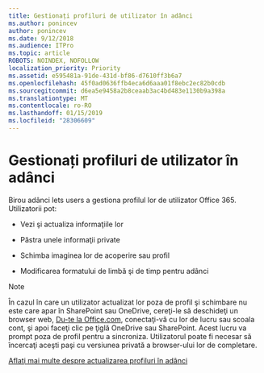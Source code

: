 ```yaml
---
title: Gestionați profiluri de utilizator în adânci
ms.author: ponincev
author: ponincev
ms.date: 9/12/2018
ms.audience: ITPro
ms.topic: article
ROBOTS: NOINDEX, NOFOLLOW
localization_priority: Priority
ms.assetid: e595481a-91de-431d-bf86-d7610ff3b6a7
ms.openlocfilehash: 45f0ad0636ffb4eca6d6aaa01f8ebc2ec82b0cdb
ms.sourcegitcommit: d6ea5e9458a2b8ceaab3ac4bd483e1130b9a398a
ms.translationtype: MT
ms.contentlocale: ro-RO
ms.lasthandoff: 01/15/2019
ms.locfileid: "28306609"
---
```

# <a name="manage-user-profiles-in-delve"></a>Gestionați profiluri de utilizator în adânci

Birou adânci lets users a gestiona profilul lor de utilizator Office 365. Utilizatorii pot:
  
- Vezi şi actualiza informaţiile lor
    
- Păstra unele informaţii private
    
- Schimba imaginea lor de acoperire sau profil
    
- Modificarea formatului de limbă şi de timp pentru adânci
    
> [!NOTE]
> În cazul în care un utilizator actualizat lor poza de profil şi schimbare nu este care apar în SharePoint sau OneDrive, cereţi-le să deschideţi un browser web, [Du-te la Office.com](https://www.office.com), conectaţi-vă cu lor de lucru sau scoala cont, şi apoi faceţi clic pe ţiglă OneDrive sau SharePoint. Acest lucru va prompt poza de profil pentru a sincroniza. Utilizatorul poate fi necesar să încercaţi aceşti paşi cu versiunea privată a browser-ului lor de completare. 
  
[Aflaţi mai multe despre actualizarea profiluri în adânci](https://go.microsoft.com/fwlink/?linkid=735070)
  

